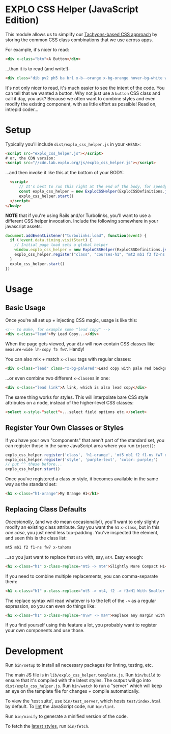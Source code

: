 # EXPLO CSS Helper (JavaScript Edition)

This module allows us to simplify our [Tachyons-based CSS approach](https://styleguide.lab.explo.org/) by storing the common CSS class combinations that we use across apps.

For example, it's nicer to read:

```html
<div x-class="btn">A Button</div>
```

...than it is to read (and write!):

```html
<div class="dib pv2 ph5 ba br1 x-b--orange x-bg-orange hover-bg-white white x-hover-orange lh-copy tc f6 pointer">A Button</div>
```

It's not only nicer to read, it's much easier to see the intent of the code. You can tell that we wanted a button. Why not just use a `button` CSS class and call it day, you ask? Because we often want to combine styles and even modify the existing component, with as little effort as possible! Read on, intrepid coder...

# Setup
Typically you'll include `dist/explo_css_helper.js` in your `<HEAD>`:

```html
<script src="explo_css_helper.js"></script>
# or, the CDN version:
<script src="//cdn.lab.explo.org/js/explo_css_helper.js"></script>
```

...and then invoke it like this at the bottom of your BODY:

```html
  <script>
      // It's best to run this right at the end of the body, for speedy rendering
      const explo_css_helper = new ExploCSSHelper(ExploCSSDefinitions.json())
      explo_css_helper.start()
  </script>
</body>
```

**NOTE** that if you're using Rails and/or Turbolinks, you'll want to use a different CSS helper invocation. Include the following somewhere in your javascript assets:

```javascript
document.addEventListener("turbolinks:load", function(event) {
  if (!event.data.timing.visitStart) {
    // Initial page load sets a global helper
    window.explo_css_helper = new ExploCSSHelper(ExploCSSDefinitions.json())
    explo_css_helper.register("class", "courses-h1", "mt2 mb1 f3 f2-ns fw7 x-tahoma")
  }
  explo_css_helper.start()
})
```

# Usage

## Basic Usage

Once you're all set up + injecting CSS magic, usage is like this:

```html
<!-- to make, for example some "lead copy" -->
<div x-class="lead">My Lead Copy...</div>
```

When the page gets viewed, your `div` will now contain CSS classes like `measure-wide lh-copy f5 fw7`. Handy!

You can also mix + match `x-class` tags with regular classes:

```html
<div x-class="lead" class="x-bg-palered">Lead copy with pale red background</div>
```

...or even combine two different `x-class`es in one:

```html
<div x-class="lead link">A link, which is also lead copy</div>
```

The same thing works for styles. This will interpolate bare CSS style attributes on a node, instead of the higher-level CSS classes:

```html
<select x-style-"select">...select field options etc.</select>
```

## Register Your Own Classes or Styles

If you have your own "components" that aren't part of the standard set, you can register those in the same JavaScript area where you run `inject()`:

```javascript
explo_css_helper.register('class', 'h1-orange', 'mt5 mb1 f2 f1-ns fw7 x-tahoma x-orange')
explo_css_helper.register('style', 'purple-text', 'color: purple;')
// put ^^ these before...
explo_css_helper.start()
```

Once you've registered a class or style, it becomes available in the same way as the standard set:

```html
<h1 x-class="h1-orange">My Orange H1</h1>
```

## Replacing Class Defaults

_Occasionally_, (and we _do_ mean occasionally!), you'll want to only slightly modify an existing class attribute. Say you want the `h1` `x-class`, but in this _one case_, you just need less top-padding. You've inspected the element, and seen this is the class list:

```css
mt5 mb1 f2 f1-ns fw7 x-tahoma
```

...so you just want to replace that `mt5` with, say, `mt4`. Easy enough:

```html
<h1 x-class="h1" x-class-replace="mt5 -> mt4">Slightly More Compact H1</h1>
```

If you need to combine multiple replacements, you can comma-separate them:

```html
<h1 x-class="h1" x-class-replace="mt5 -> mt4, f2 -> f3>H1 With Smaller Font on Mobile</h1>
```

The replace syntax will read whatever is to the left of the `->` as a regular expression, so you can even do things like:

```html
<h1 x-class="h1" x-class-replace="m\w* -> ma4">Replace any margin with 'ma4'</h1>
```

If you find yourself using this feature a lot, you probably want to register your own components and use those.

# Development

Run `bin/setup` to install all necessary packages for linting, testing, etc.

The main JS file is in `lib/explo_css_helper.template.js`. Run `bin/build` to ensure that it's compiled with the latest styles. The output will go into `dist/explo_css_helper.js`. Run `bin/watch` to run a "server" which will keep an eye on the template file for changes + compile automatically.

To view the 'test suite', use `bin/test_server`, which hosts `test/index.html` by default. To [lint](https://eslint.org/) the JavaScript code, run `bin/lint`.

Run `bin/minify` to generate a minified version of the code.

To fetch the [latest styles](https://bitbucket.org/snippets/explo/EM6eA/explo-css-styles-classes), run `bin/fetch`.
